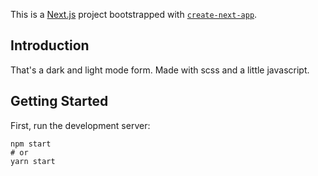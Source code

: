 This is a [Next.js](https://nextjs.org/) project bootstrapped with [`create-next-app`](https://github.com/vercel/next.js/tree/canary/packages/create-next-app).

## Introduction

<p>
  That's a dark and light mode form. Made with scss and a little javascript.
</p>

## Getting Started

First, run the development server:

```
npm start
# or
yarn start
```
